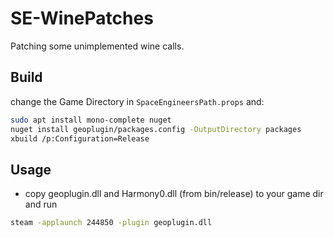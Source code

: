 # SE-WinePatches
Patching some unimplemented wine calls.


## Build

change the Game Directory in `SpaceEngineersPath.props` and:

```sh
sudo apt install mono-complete nuget
nuget install geoplugin/packages.config -OutputDirectory packages
xbuild /p:Configuration=Release
```

## Usage

* copy geoplugin.dll and Harmony0.dll (from bin/release) to your game dir and run
```sh
steam -applaunch 244850 -plugin geoplugin.dll
```
